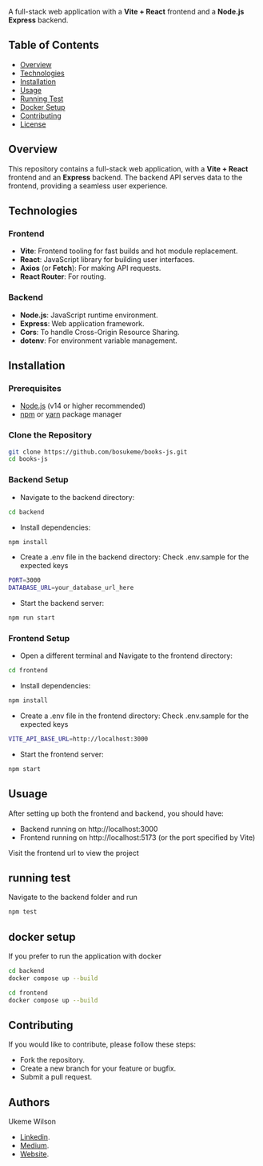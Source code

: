 A full-stack web application with a **Vite + React** frontend and a **Node.js Express** backend.

## Table of Contents

- [Overview](#overview)
- [Technologies](#technologies)
- [Installation](#installation)
- [Usage](#usage)
- [Running Test](#running-test)
- [Docker Setup](#docker-setup)
- [Contributing](#contributing)
- [License](#license)

## Overview

This repository contains a full-stack web application, with a **Vite + React** frontend and an **Express** backend. The backend API serves data to the frontend, providing a seamless user experience.

## Technologies

### Frontend
- **Vite**: Frontend tooling for fast builds and hot module replacement.
- **React**: JavaScript library for building user interfaces.
- **Axios** (or **Fetch**): For making API requests.
- **React Router**: For routing.

### Backend
- **Node.js**: JavaScript runtime environment.
- **Express**: Web application framework.
- **Cors**: To handle Cross-Origin Resource Sharing.
- **dotenv**: For environment variable management.

## Installation

### Prerequisites
- [Node.js](https://nodejs.org/) (v14 or higher recommended)
- [npm](https://www.npmjs.com/get-npm) or [yarn](https://yarnpkg.com/) package manager


### Clone the Repository
```bash
git clone https://github.com/bosukeme/books-js.git
cd books-js
```

### Backend Setup 
- Navigate to the backend directory:
```bash
cd backend
```

- Install dependencies:
```bash
npm install
```

- Create a .env file in the backend directory:
Check .env.sample for the expected keys
```bash
PORT=3000
DATABASE_URL=your_database_url_here
```

- Start the backend server:
```bash
npm run start
```

### Frontend Setup

- Open a different terminal and Navigate to the frontend directory:
```bash
cd frontend
```

- Install dependencies:
```bash
npm install
```

- Create a .env file in the frontend directory:
Check .env.sample for the expected keys
``` bash
VITE_API_BASE_URL=http://localhost:3000
```

- Start the frontend server:
```bash
npm start
```


## Usuage
After setting up both the frontend and backend, you should have:

- Backend running on http://localhost:3000
- Frontend running on http://localhost:5173 (or the port specified by Vite)

Visit the frontend url to view the project


## running test
Navigate to the backend folder and run
``` bash
npm test
``` 


## docker setup
If you prefer to run the application with docker

```bash
cd backend
docker compose up --build
```

```bash
cd frontend
docker compose up --build
```

## Contributing
If you would like to contribute, please follow these steps:

- Fork the repository.
- Create a new branch for your feature or bugfix.
- Submit a pull request.

## Authors

Ukeme Wilson
- <a href="https://www.linkedin.com/in/ukeme-wilson-4825a383/">Linkedin</a>.
- <a href="https://medium.com/@ukemeboswilson">Medium</a>.
- <a href="https://www.ukemewilson.sbs/">Website</a>.
